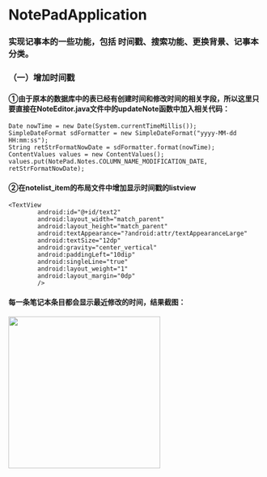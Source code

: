 # NotePadApplication  
### 实现记事本的一些功能，包括 时间戳、搜索功能、更换背景、记事本分类。  
### （一）增加时间戳  
#### ①由于原本的数据库中的表已经有创建时间和修改时间的相关字段，所以这里只要直接在NoteEditor.java文件中的updateNote函数中加入相关代码：  
```
Date nowTime = new Date(System.currentTimeMillis());
SimpleDateFormat sdFormatter = new SimpleDateFormat("yyyy-MM-dd HH:mm:ss");
String retStrFormatNowDate = sdFormatter.format(nowTime);
ContentValues values = new ContentValues();
values.put(NotePad.Notes.COLUMN_NAME_MODIFICATION_DATE, retStrFormatNowDate);
```
#### ②在notelist_item的布局文件中增加显示时间戳的listview  
```
<TextView
        android:id="@+id/text2"
        android:layout_width="match_parent"
        android:layout_height="match_parent"
        android:textAppearance="?android:attr/textAppearanceLarge"
        android:textSize="12dp"
        android:gravity="center_vertical"
        android:paddingLeft="10dip"
        android:singleLine="true"
        android:layout_weight="1"
        android:layout_margin="0dp"
        />
```
#### 每一条笔记本条目都会显示最近修改的时间，结果截图：  
<img src="https://github.com/2017023633/image/blob/master/image/1.png" width="300" />   
